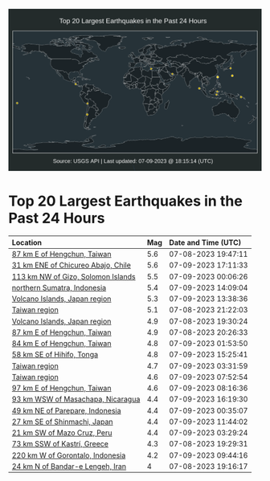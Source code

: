 ![Map](./map.png)

# Top 20 Largest Earthquakes in the Past 24 Hours

| Location | Mag | Date and Time (UTC) |
|:---|:---|:---|
| [87 km E of Hengchun, Taiwan](https://earthquake.usgs.gov/earthquakes/eventpage/us6000kr0e) | 5.6 | 07-08-2023 19:47:11 |
| [31 km ENE of Chicureo Abajo, Chile](https://earthquake.usgs.gov/earthquakes/eventpage/us6000kr5g) | 5.6 | 07-09-2023 17:11:33 |
| [113 km NW of Gizo, Solomon Islands](https://earthquake.usgs.gov/earthquakes/eventpage/us6000kr16) | 5.5 | 07-09-2023 00:06:26 |
| [northern Sumatra, Indonesia](https://earthquake.usgs.gov/earthquakes/eventpage/us6000kr40) | 5.4 | 07-09-2023 14:09:04 |
| [Volcano Islands, Japan region](https://earthquake.usgs.gov/earthquakes/eventpage/us6000kr3t) | 5.3 | 07-09-2023 13:38:36 |
| [Taiwan region](https://earthquake.usgs.gov/earthquakes/eventpage/us6000kr0n) | 5.1 | 07-08-2023 21:22:03 |
| [Volcano Islands, Japan region](https://earthquake.usgs.gov/earthquakes/eventpage/us6000kr0c) | 4.9 | 07-08-2023 19:30:24 |
| [87 km E of Hengchun, Taiwan](https://earthquake.usgs.gov/earthquakes/eventpage/us6000kr0h) | 4.9 | 07-08-2023 20:26:33 |
| [84 km E of Hengchun, Taiwan](https://earthquake.usgs.gov/earthquakes/eventpage/us6000kr1j) | 4.8 | 07-09-2023 01:53:50 |
| [58 km SE of Hihifo, Tonga](https://earthquake.usgs.gov/earthquakes/eventpage/us6000kr53) | 4.8 | 07-09-2023 15:25:41 |
| [Taiwan region](https://earthquake.usgs.gov/earthquakes/eventpage/us6000kr20) | 4.7 | 07-09-2023 03:31:59 |
| [Taiwan region](https://earthquake.usgs.gov/earthquakes/eventpage/us6000kr2m) | 4.6 | 07-09-2023 07:52:54 |
| [97 km E of Hengchun, Taiwan](https://earthquake.usgs.gov/earthquakes/eventpage/us6000kr2t) | 4.6 | 07-09-2023 08:16:36 |
| [93 km WSW of Masachapa, Nicaragua](https://earthquake.usgs.gov/earthquakes/eventpage/us6000kr58) | 4.4 | 07-09-2023 16:19:30 |
| [49 km NE of Parepare, Indonesia](https://earthquake.usgs.gov/earthquakes/eventpage/us6000kr1c) | 4.4 | 07-09-2023 00:35:07 |
| [27 km SE of Shinmachi, Japan](https://earthquake.usgs.gov/earthquakes/eventpage/us6000kr3e) | 4.4 | 07-09-2023 11:44:02 |
| [21 km SW of Mazo Cruz, Peru](https://earthquake.usgs.gov/earthquakes/eventpage/us6000kr1y) | 4.4 | 07-09-2023 03:29:24 |
| [73 km SSW of Kastrí, Greece](https://earthquake.usgs.gov/earthquakes/eventpage/us6000kr09) | 4.3 | 07-08-2023 19:29:31 |
| [220 km W of Gorontalo, Indonesia](https://earthquake.usgs.gov/earthquakes/eventpage/us6000kr34) | 4.2 | 07-09-2023 09:44:16 |
| [24 km N of Bandar-e Lengeh, Iran](https://earthquake.usgs.gov/earthquakes/eventpage/us6000kr07) | 4 | 07-08-2023 19:16:17 |
